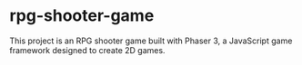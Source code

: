 # rpg-shooter-game
This project is an RPG shooter game built with Phaser 3, a JavaScript game framework designed to create 2D games.
